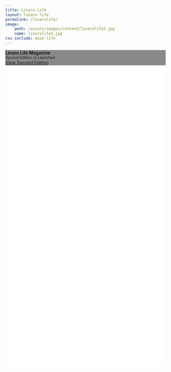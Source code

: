 ```yaml
---
title: Linaro Life
layout: linaro-life
permalink: /linarolife/
image:
    path: /assets/images/content/linarolife2.jpg
    name: linarolife2.jpg
css-include: main-life
---
```

<div class="row" class="linaro-life" style="height: 1000px; background-color: white;">
        <div class="cover-image" style="background: linear-gradient(
                     rgba(20,20,20, .5),
                     rgba(20,20,20, .5)),
                     url('{% asset_path {{page.image.name}} %}') no-repeat center center fixed;
            background-size: cover;
            -webkit-background-size: cover;
            -moz-background-size: cover;
            -o-background-size: cover;">
            <div class="cover-image-info">
                <strong class="fade-in-one">Linaro Life Magazine</strong><br>
                <small class="fade-in-two"><em>Second Edition</em>, is Launched</small><br>
                <a href="https://collaborate.linaro.org/display/MAR/LinaroLife" target="_blank" class="btn btn-linaro-home light btn-lg fade-in-three">View Second Edition</a>
            </div>
        </div>
</div>
